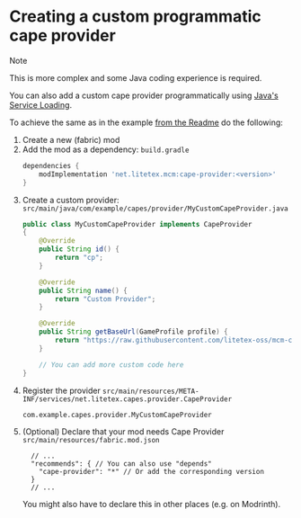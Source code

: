 # Creating a custom programmatic cape provider

> [!NOTE]
> This is more complex and some Java coding experience is required.

You can also add a custom cape provider programmatically using [Java's Service Loading](https://docs.oracle.com/en/java/javase/21/docs/api/java.base/java/util/ServiceLoader.html).

To achieve the same as in the example [from the Readme](./README.md) do the following:

1. Create a new (fabric) mod
2. Add the mod as a dependency:
    ``build.gradle``
    ```groovy
    dependencies {
        modImplementation 'net.litetex.mcm:cape-provider:<version>'
    }
    ```
3. Create a custom provider:
    ``src/main/java/com/example/capes/provider/MyCustomCapeProvider.java``
    ```java
    public class MyCustomCapeProvider implements CapeProvider
    {
        @Override
        public String id() {
            return "cp";
        }

        @Override
        public String name() {
            return "Custom Provider";
        }

        @Override
        public String getBaseUrl(GameProfile profile) {
            return "https://raw.githubusercontent.com/litetex-oss/mcm-cape-provider/refs/heads/dev/custom-cape-demo/uuid.png";
        }

        // You can add more custom code here
    }
    ```
4. Register the provider
    ``src/main/resources/META-INF/services/net.litetex.capes.provider.CapeProvider``
    ```
    com.example.capes.provider.MyCustomCapeProvider
    ```
5. (Optional) Declare that your mod needs Cape Provider
    ``src/main/resources/fabric.mod.json``
    ```jsonc
      // ...
      "recommends": { // You can also use "depends"
        "cape-provider": "*" // Or add the corresponding version
      }
      // ...
    ```
    You might also have to declare this in other places (e.g. on Modrinth).

